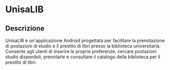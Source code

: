 # UnisaLIB

## Descrizione

UnisaLIB è un'applicazione Android progettata per facilitare la prenotazione di postazioni di studio e il prestito di libri presso la biblioteca universitaria. Consente agli utenti di inserire le proprie preferenze, cercare postazioni studio disponibili, prenotarle e consultare il catalogo della biblioteca per il prestito di libri.


